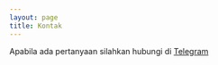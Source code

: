 ```yaml
---
layout: page
title: Kontak
---
```


Apabila ada pertanyaan silahkan hubungi di [Telegram](t.me/bayupee)